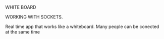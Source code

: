 WHITE BOARD

WORKING WITH SOCKETS.

Real time app that works like a whiteboard. Many people can be conected at the same time
